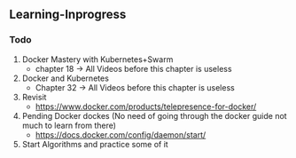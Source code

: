 ## Learning-Inprogress

### Todo
1. Docker Mastery with Kubernetes+Swarm 
   - chapter 18 -> All Videos before this chapter is useless 
2. Docker and Kubernetes
   - Chapter 32  -> All Videos before this chapter is useless 
3. Revisit 
   - https://www.docker.com/products/telepresence-for-docker/ 
4. Pending Docker dockes (No need of going through the docker guide not much to learn from there)
   - https://docs.docker.com/config/daemon/start/
5. Start Algorithms and practice some of it

